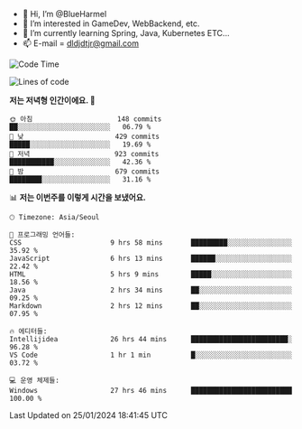 - 👋 Hi, I’m @BlueHarmel
- 👀 I’m interested in GameDev, WebBackend, etc.
- 🌱 I’m currently learning Spring, Java, Kubernetes ETC...
- 📫 E-mail = dldjdtjr@gmail.com
  <!--START_SECTION:waka-->
![Code Time](http://img.shields.io/badge/Code%20Time-358%20hrs%2045%20mins-blue)

![Lines of code](https://img.shields.io/badge/%EC%A0%80%EB%8A%94%20%EC%97%AC%ED%83%9C%EA%B9%8C%EC%A7%80%20-39.8%20million%20%EC%A4%84%EC%9D%98%20%EC%BD%94%EB%93%9C%EB%A5%BC%20%EC%9E%91%EC%84%B1%ED%96%88%EC%96%B4%EC%9A%94.-blue)

**저는 저녁형 인간이에요. 🦉** 

```text
🌞 아침                     148 commits         ██░░░░░░░░░░░░░░░░░░░░░░░   06.79 % 
🌆 낮　                     429 commits         █████░░░░░░░░░░░░░░░░░░░░   19.69 % 
🌃 저녁                     923 commits         ███████████░░░░░░░░░░░░░░   42.36 % 
🌙 밤　                     679 commits         ████████░░░░░░░░░░░░░░░░░   31.16 % 
```


📊 **저는 이번주를 이렇게 시간을 보냈어요.** 

```text
🕑︎ Timezone: Asia/Seoul

💬 프로그래밍 언어들: 
CSS                      9 hrs 58 mins       █████████░░░░░░░░░░░░░░░░   35.92 % 
JavaScript               6 hrs 13 mins       ██████░░░░░░░░░░░░░░░░░░░   22.42 % 
HTML                     5 hrs 9 mins        █████░░░░░░░░░░░░░░░░░░░░   18.56 % 
Java                     2 hrs 34 mins       ██░░░░░░░░░░░░░░░░░░░░░░░   09.25 % 
Markdown                 2 hrs 12 mins       ██░░░░░░░░░░░░░░░░░░░░░░░   07.95 % 

🔥 에디터들: 
Intellijidea             26 hrs 44 mins      ████████████████████████░   96.28 % 
VS Code                  1 hr 1 min          █░░░░░░░░░░░░░░░░░░░░░░░░   03.72 % 

💻 운영 체제들: 
Windows                  27 hrs 46 mins      █████████████████████████   100.00 % 
```


 Last Updated on 25/01/2024 18:41:45 UTC
<!--END_SECTION:waka-->
<!---
BlueHarmel/BlueHarmel is a ✨ special ✨ repository because its `README.md` (this file) appears on your GitHub profile.
You can click the Preview link to take a look at your changes.
--->

